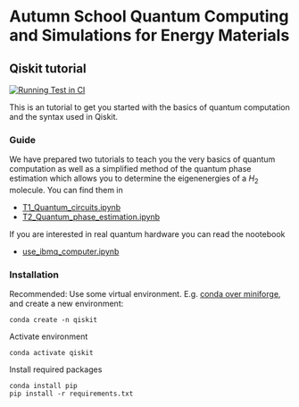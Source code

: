 # Autumn School Quantum Computing and Simulations for Energy Materials
## Qiskit tutorial

[![Running Test in CI](https://github.com/FZJ-PGI-12/as-qc-em-tutorial/actions/workflows/pytest.yml/badge.svg)](https://github.com/FZJ-PGI-12/as-qc-em-tutorial/actions/workflows/pytest.yml)


This is an tutorial to get you started with the basics of quantum computation and the syntax used in Qiskit.

### Guide

We have prepared two tutorials to teach you the very basics of quantum computation as well as a simplified method of the quantum phase estimation which allows you to determine the eigenenergies of a $H_2$ molecule. You can find them in

- [T1_Quantum_circuits.ipynb](https://jugit.fz-juelich.de/teaching/ws_qfe/-/blob/main/T1_Quantum_circuits.ipynb)
- [T2_Quantum_phase_estimation.ipynb](https://jugit.fz-juelich.de/teaching/ws_qfe/-/blob/main/T2_Quantum_phase_estimation.ipynb)

If you are interested in real quantum hardware you can read the nootebook

- [use_ibmq_computer.ipynb](https://jugit.fz-juelich.de/teaching/ws_qfe/-/blob/main/use_ibmq_computer.ipynb)

### Installation

Recommended: Use some virtual environment. E.g. [conda over miniforge](https://github.com/conda-forge/miniforge), and create a new environment:

    conda create -n qiskit

Activate environment

    conda activate qiskit

Install required packages

    conda install pip
    pip install -r requirements.txt
